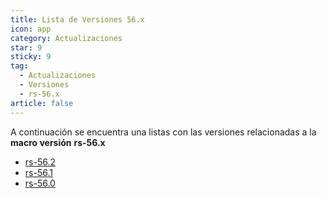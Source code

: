 ```yaml
---
title: Lista de Versiones 56.x
icon: app
category: Actualizaciones
star: 9
sticky: 9
tag:
  - Actualizaciones
  - Versiones
  - rs-56.x
article: false
---
```


A continuación se encuentra una listas con las versiones relacionadas a la **macro versión** **rs-56.x**

- [rs-56.2](rs-56.2.md)
- [rs-56.1](rs-56.1.md)
- [rs-56.0](rs-56.0.md)

